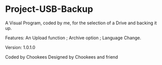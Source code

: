 # Project-USB-Backup
A Visual Program, coded by me, for the selection of a Drive and backing it up.

Features: An Upload function ; Archive option ; Language Change.

Version: 1.0.1.0

Coded by Chookees
Designed by Chookees and friend

